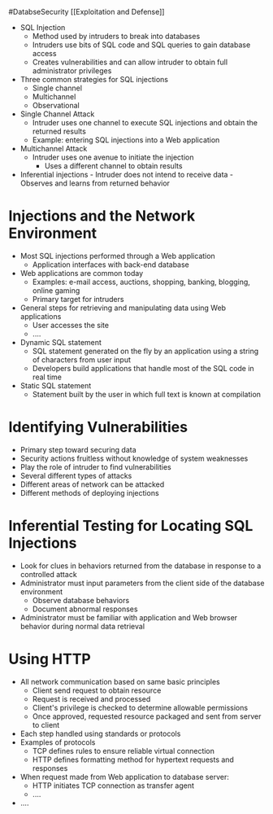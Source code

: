 #DatabseSecurity [[Exploitation and Defense]]
- SQL Injection
	- Method used by intruders to break into databases
	- Intruders use bits of SQL code and SQL queries to gain database access
	- Creates vulnerabilities and can allow intruder to obtain full administrator privileges
- Three common strategies for SQL injections
	- Single channel
	- Multichannel
	- Observational
- Single Channel Attack
	- Intruder uses one channel to execute SQL injections and obtain the returned results
	- Example: entering SQL injections into a Web application
- Multichannel Attack
	- Intruder uses one avenue to initiate the injection 
		- Uses a different channel to obtain results
- Inferential injections
		- Intruder does not intend to receive data
			- Observes and learns from returned behavior

# Injections and the Network Environment
- Most SQL injections performed through a Web application
	- Application interfaces with back-end database
- Web applications are common today
	- Examples: e-mail access, auctions, shopping, banking, blogging, online gaming
	- Primary target for intruders
- General steps for retrieving and manipulating data using Web applications
	- User accesses the site
	- ....
- Dynamic SQL statement
	- SQL statement generated on the fly by an application using a string of characters from user input
	- Developers build applications that handle most of the SQL code in real time
- Static SQL statement
	- Statement built by the user in which full text is known at compilation

# Identifying Vulnerabilities 
- Primary step toward securing data
- Security actions fruitless without knowledge of system weaknesses
- Play the role of intruder to find vulnerabilities
- Several different types of attacks 
- Different areas of network can be attacked
- Different methods of deploying injections

# Inferential Testing for Locating SQL Injections
- Look for clues in behaviors returned from the database in response to a controlled attack
- Administrator must input parameters from the client side of the database environment
	- Observe database behaviors
	- Document abnormal responses
- Administrator must be familiar with application and Web browser behavior during normal data retrieval

# Using HTTP
- All network communication based on same basic principles
	- Client send request to obtain resource
	- Request is received and processed
	- Client's privilege is checked to determine allowable permissions
	- Once approved, requested resource packaged and sent from server to client
- Each step handled using standards or protocols
- Examples of protocols
	- TCP defines rules to ensure reliable virtual connection
	- HTTP defines formatting method for hypertext requests and responses
- When request made from Web application to database server:
	- HTTP initiates TCP connection as transfer agent 
	- ....
- ....